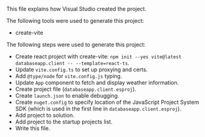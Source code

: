 This file explains how Visual Studio created the project.

The following tools were used to generate this project:
- create-vite

The following steps were used to generate this project:
- Create react project with create-vite: `npm init --yes vite@latest databaseapp.client -- --template=react-ts`.
- Update `vite.config.ts` to set up proxying and certs.
- Add `@type/node` for `vite.config.js` typing.
- Update `App` component to fetch and display weather information.
- Create project file (`databaseapp.client.esproj`).
- Create `launch.json` to enable debugging.
- Create `nuget.config` to specify location of the JavaScript Project System SDK (which is used in the first line in `databaseapp.client.esproj`).
- Add project to solution.
- Add project to the startup projects list.
- Write this file.
